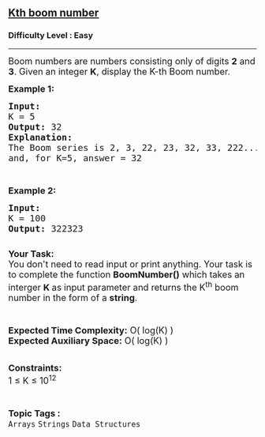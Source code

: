 <h2><a href="https://www.geeksforgeeks.org/problems/kth-boom-number5609/1?page=1&category=Strings&difficulty=Easy,Medium&sortBy=difficulty">Kth boom number</a></h2><h3>Difficulty Level : Easy</h3><hr><div class="problems_problem_content__Xm_eO"><p><span style="font-size:18px">Boom numbers are numbers consisting only of digits <strong>2</strong> and <strong>3</strong>. Given an integer <strong>K</strong>, display the K-th Boom number.</span></p>

<p><span style="font-size:18px"><strong>Example 1:</strong></span></p>

<pre><span style="font-size:18px"><strong>Input:</strong>
K = 5
<strong>Output: </strong>32</span>
<span style="font-size:18px"><strong>Explanation:</strong>
The Boom series is 2, 3, 22, 23, 32, 33, 222....
and, for K=5, answer = 32</span></pre>

<p>&nbsp;</p>

<p><span style="font-size:18px"><strong>Example 2:</strong></span></p>

<pre><span style="font-size:18px"><strong>Input:</strong>
K = 100
<strong>Output: </strong>322323</span>

</pre>

<p><span style="font-size:18px"><strong>Your Task:&nbsp;&nbsp;</strong><br>
You don't need to read input or print anything. Your task is to complete the function&nbsp;<strong>BoomNumber()</strong>&nbsp;which takes an interger <strong>K</strong><strong> </strong>as input parameter&nbsp;and returns the K<sup>th</sup> boom number in the&nbsp;form of a&nbsp;<strong>string</strong>.</span></p>

<p>&nbsp;</p>

<p><span style="font-size:18px"><strong>Expected Time Complexity:</strong> O( log(K) )<br>
<strong>Expected Auxiliary Space:</strong> O( log(K) )</span><br>
<br>
<br>
<span style="font-size:18px"><strong>Constraints:</strong><br>
1 ≤ K ≤ 10<sup>12</sup></span></p>
</div><br><p><span style=font-size:18px><strong>Topic Tags : </strong><br><code>Arrays</code>&nbsp;<code>Strings</code>&nbsp;<code>Data Structures</code>&nbsp;
